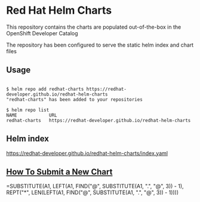 # Red Hat Helm Charts
This repository contains the charts are populated out-of-the-box in the OpenShift Developer Catalog

The repository has been configured to serve the static helm index and chart files

## Usage

```

$ helm repo add redhat-charts https://redhat-developer.github.io/redhat-helm-charts
"redhat-charts" has been added to your repositories

$ helm repo list 
NAME           	URL                               
redhat-charts	https://redhat-developer.github.io/redhat-helm-charts  

```


## Helm index

https://redhat-developer.github.io/redhat-helm-charts/index.yaml
 

## [How To Submit a New Chart](https://github.com/redhat-developer/redhat-helm-charts/wiki/Adding-a-New-Chart)



=SUBSTITUTE(A1, LEFT(A1, FIND("@", SUBSTITUTE(A1, ".", "@", 3)) - 1), REPT("*", LEN(LEFT(A1, FIND("@", SUBSTITUTE(A1, ".", "@", 3)) - 1))))


